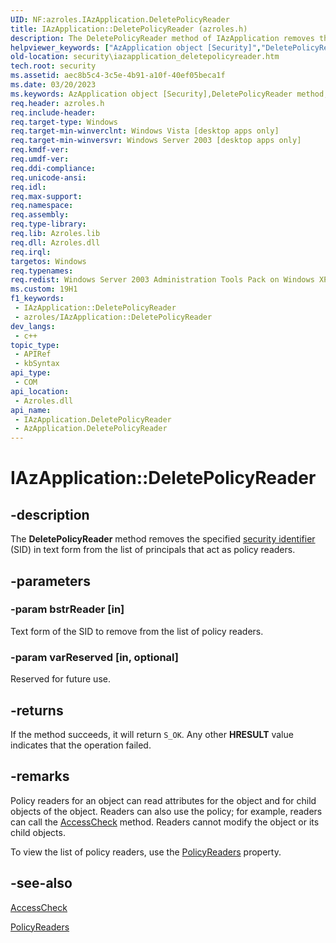 ```yaml
---
UID: NF:azroles.IAzApplication.DeletePolicyReader
title: IAzApplication::DeletePolicyReader (azroles.h)
description: The DeletePolicyReader method of IAzApplication removes the specified security identifier in text form from the list of principals that act as policy readers.
helpviewer_keywords: ["AzApplication object [Security]","DeletePolicyReader method","DeletePolicyReader","DeletePolicyReader method [Security]","DeletePolicyReader method [Security]","AzApplication object","DeletePolicyReader method [Security]","IAzApplication interface","IAzApplication interface [Security]","DeletePolicyReader method","IAzApplication.DeletePolicyReader","IAzApplication::DeletePolicyReader","azroles/IAzApplication::DeletePolicyReader","security.iazapplication_deletepolicyreader"]
old-location: security\iazapplication_deletepolicyreader.htm
tech.root: security
ms.assetid: aec8b5c4-3c5e-4b91-a10f-40ef05beca1f
ms.date: 03/20/2023
ms.keywords: AzApplication object [Security],DeletePolicyReader method, DeletePolicyReader, DeletePolicyReader method [Security], DeletePolicyReader method [Security],AzApplication object, DeletePolicyReader method [Security],IAzApplication interface, IAzApplication interface [Security],DeletePolicyReader method, IAzApplication.DeletePolicyReader, IAzApplication::DeletePolicyReader, azroles/IAzApplication::DeletePolicyReader, security.iazapplication_deletepolicyreader
req.header: azroles.h
req.include-header: 
req.target-type: Windows
req.target-min-winverclnt: Windows Vista [desktop apps only]
req.target-min-winversvr: Windows Server 2003 [desktop apps only]
req.kmdf-ver: 
req.umdf-ver: 
req.ddi-compliance: 
req.unicode-ansi: 
req.idl: 
req.max-support: 
req.namespace: 
req.assembly: 
req.type-library: 
req.lib: Azroles.lib
req.dll: Azroles.dll
req.irql: 
targetos: Windows
req.typenames: 
req.redist: Windows Server 2003 Administration Tools Pack on Windows XP
ms.custom: 19H1
f1_keywords:
 - IAzApplication::DeletePolicyReader
 - azroles/IAzApplication::DeletePolicyReader
dev_langs:
 - c++
topic_type:
 - APIRef
 - kbSyntax
api_type:
 - COM
api_location:
 - Azroles.dll
api_name:
 - IAzApplication.DeletePolicyReader
 - AzApplication.DeletePolicyReader
---
```


# IAzApplication::DeletePolicyReader

## -description

The **DeletePolicyReader** method removes the specified [security identifier](/windows/win32/SecGloss/s-gly) (SID) in text form from the list of principals that act as policy readers.

## -parameters

### -param bstrReader [in]

Text form of the SID to remove from the list of policy readers.

### -param varReserved [in, optional]

Reserved for future use.

## -returns

If the method succeeds, it will return `S_OK`. Any other **HRESULT** value indicates that the operation failed.

## -remarks

Policy readers for an object can read attributes for the object and for child objects of the object. Readers can also  use the policy; for example, readers can call the [AccessCheck](nf-azroles-iazclientcontext-accesscheck.md) method. Readers cannot modify the object or its child objects.

To view the list of policy readers, use the [PolicyReaders](nf-azroles-iazapplication-get_policyreaders.md) property.

## -see-also

[AccessCheck](nf-azroles-iazclientcontext-accesscheck.md)

[PolicyReaders](nf-azroles-iazapplication-get_policyreaders.md)
